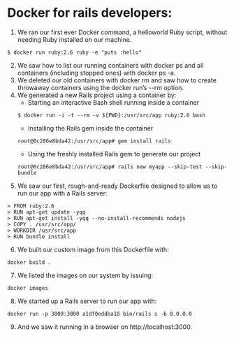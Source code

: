 # Docker for rails developers:

1. We ran our first ever Docker command, a helloworld Ruby script, without needing Ruby installed on our machine.
```
$ docker run ruby:2.6 ruby -e "puts :hello"
```
2. We saw how to list our running containers with docker ps and all containers (including stopped ones) with docker ps -a.
3. We deleted our old containers with docker rm <container id> and saw how to create throwaway containers using the docker run’s --rm option.
4. We generated a new Rails project using a container by:
    - Starting an interactive Bash shell running inside a container
    ```
    $ docker run -i -t --rm -v ${PWD}:/usr/src/app ruby:2.6 bash
    ```
    - Installing the Rails gem inside the container
    ```
    root@0c286e8bda42:/usr/src/app# gem install rails
    ```
    - Using the freshly installed Rails gem to generate our project
    ```
    root@0c286e8bda42:/usr/src/app# rails new myapp --skip-test --skip-bundle
    ```
5. We saw our first, rough-and-ready Dockerfile designed to allow us to run our app with a Rails server:
```
> FROM ruby:2.6
> RUN apt-get update -yqq
> RUN apt-get install -yqq --no-install-recommends nodejs
> COPY . /usr/src/app/
> WORKDIR /usr/src/app
> RUN bundle install
```
6. We built our custom image from this Dockerfile with:
```
docker build .
```
7. We listed the images on our system by issuing:
```
docker images
```
8. We started up a Rails server to run our app with:
```
docker run -p 3000:3000 a1df0eddba18 bin/rails s -b 0.0.0.0
```
9. And we saw it running in a browser on http://localhost:3000.